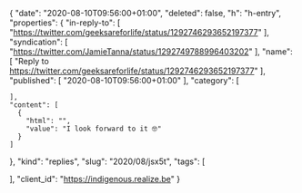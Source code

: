 {
  "date": "2020-08-10T09:56:00+01:00",
  "deleted": false,
  "h": "h-entry",
  "properties": {
    "in-reply-to": [
      "https://twitter.com/geeksareforlife/status/1292746293652197377"
    ],
    "syndication": [
      "https://twitter.com/JamieTanna/status/1292749788996403202"
    ],
    "name": [
      "Reply to https://twitter.com/geeksareforlife/status/1292746293652197377"
    ],
    "published": [
      "2020-08-10T09:56:00+01:00"
    ],
    "category": [

    ],
    "content": [
      {
        "html": "",
        "value": "I look forward to it 🤓"
      }
    ]
  },
  "kind": "replies",
  "slug": "2020/08/jsx5t",
  "tags": [

  ],
  "client_id": "https://indigenous.realize.be"
}
